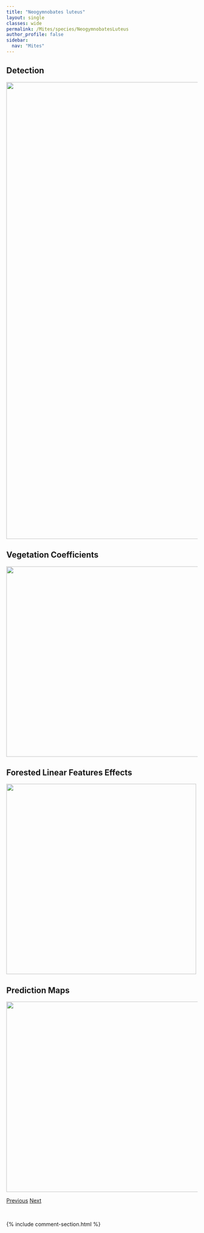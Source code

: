 ```yaml
---
title: "Neogymnobates luteus"
layout: single
classes: wide
permalink: /Mites/species/NeogymnobatesLuteus
author_profile: false
sidebar:
  nav: "Mites"
---
```


<h2>Detection</h2>

<a href="https://drive.google.com/uc?export=view&id=1syGlbdPJesC4qi-dL2CMxxpEVqN_X3-I">
<img src="https://drive.google.com/uc?export=view&id=1syGlbdPJesC4qi-dL2CMxxpEVqN_X3-I" height = "1200" width = "800">
</a>


<h2>Vegetation Coefficients</h2>

<a href="https://drive.google.com/uc?export=view&id=1nUcvgEwCFuOXJUEuaD-FjWxlDt_EkxrM">
<img src="https://drive.google.com/uc?export=view&id=1nUcvgEwCFuOXJUEuaD-FjWxlDt_EkxrM" height = "500" width = "1000">
</a>


<h2>Forested Linear Features Effects</h2>

<a href="https://drive.google.com/uc?export=view&id=1y_T8pik5h_cJz7kJQqs_FX8jOHRtVbuI">
<img src="https://drive.google.com/uc?export=view&id=1y_T8pik5h_cJz7kJQqs_FX8jOHRtVbuI" height = "500" width = "500">
</a>


<h2>Prediction Maps</h2>

<a href="https://drive.google.com/uc?export=view&id=1y9oHMhm0i0SZrQ0uUhSIr4XTGtoW7z-w">
<img src="https://drive.google.com/uc?export=view&id=1y9oHMhm0i0SZrQ0uUhSIr4XTGtoW7z-w" height = "500" width = "1000">
</a>


<a href="/DevelopmentWebsite/Mites/species/NanhermanniaSp1DEW" class="pagination--pager" title="Nanhermannia sp. 1 DEW">Previous</a> <a href="/DevelopmentWebsite/Mites/species/NeogymnobatesSp1DEW" class="pagination--pager" title="Neogymnobates sp. 1 DEW">Next</a>

<p>&nbsp;</p>

{% include comment-section.html %}

